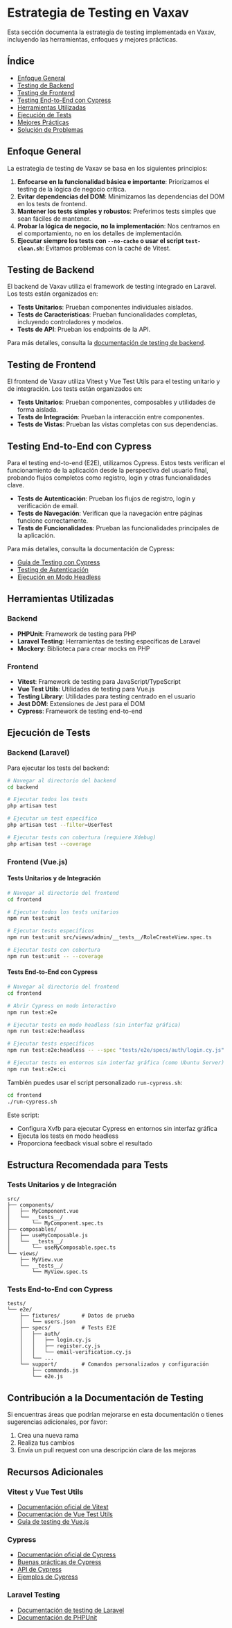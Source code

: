# Estrategia de Testing en Vaxav

Esta sección documenta la estrategia de testing implementada en Vaxav, incluyendo las herramientas, enfoques y mejores prácticas.

## Índice

- [Enfoque General](#enfoque-general)
- [Testing de Backend](#testing-de-backend)
- [Testing de Frontend](#testing-de-frontend)
- [Testing End-to-End con Cypress](#testing-end-to-end-con-cypress)
- [Herramientas Utilizadas](#herramientas-utilizadas)
- [Ejecución de Tests](#ejecución-de-tests)
- [Mejores Prácticas](./best-practices.md)
- [Solución de Problemas](./troubleshooting.md)

## Enfoque General

La estrategia de testing de Vaxav se basa en los siguientes principios:

1. **Enfocarse en la funcionalidad básica e importante**: Priorizamos el testing de la lógica de negocio crítica.
2. **Evitar dependencias del DOM**: Minimizamos las dependencias del DOM en los tests de frontend.
3. **Mantener los tests simples y robustos**: Preferimos tests simples que sean fáciles de mantener.
4. **Probar la lógica de negocio, no la implementación**: Nos centramos en el comportamiento, no en los detalles de implementación.
5. **Ejecutar siempre los tests con `--no-cache` o usar el script `test-clean.sh`**: Evitamos problemas con la caché de Vitest.

## Testing de Backend

El backend de Vaxav utiliza el framework de testing integrado en Laravel. Los tests están organizados en:

- **Tests Unitarios**: Prueban componentes individuales aislados.
- **Tests de Características**: Prueban funcionalidades completas, incluyendo controladores y modelos.
- **Tests de API**: Prueban los endpoints de la API.

Para más detalles, consulta la [documentación de testing de backend](./backend-testing.md).

## Testing de Frontend

El frontend de Vaxav utiliza Vitest y Vue Test Utils para el testing unitario y de integración. Los tests están organizados en:

- **Tests Unitarios**: Prueban componentes, composables y utilidades de forma aislada.
- **Tests de Integración**: Prueban la interacción entre componentes.
- **Tests de Vistas**: Prueban las vistas completas con sus dependencias.

## Testing End-to-End con Cypress

Para el testing end-to-end (E2E), utilizamos Cypress. Estos tests verifican el funcionamiento de la aplicación desde la perspectiva del usuario final, probando flujos completos como registro, login y otras funcionalidades clave.

- **Tests de Autenticación**: Prueban los flujos de registro, login y verificación de email.
- **Tests de Navegación**: Verifican que la navegación entre páginas funcione correctamente.
- **Tests de Funcionalidades**: Prueban las funcionalidades principales de la aplicación.

Para más detalles, consulta la documentación de Cypress:
- [Guía de Testing con Cypress](./cypress/README.md)
- [Testing de Autenticación](./cypress/auth-testing.md)
- [Ejecución en Modo Headless](./cypress/headless-testing.md)

## Herramientas Utilizadas

### Backend
- **PHPUnit**: Framework de testing para PHP
- **Laravel Testing**: Herramientas de testing específicas de Laravel
- **Mockery**: Biblioteca para crear mocks en PHP

### Frontend
- **Vitest**: Framework de testing para JavaScript/TypeScript
- **Vue Test Utils**: Utilidades de testing para Vue.js
- **Testing Library**: Utilidades para testing centrado en el usuario
- **Jest DOM**: Extensiones de Jest para el DOM
- **Cypress**: Framework de testing end-to-end

## Ejecución de Tests

### Backend (Laravel)

Para ejecutar los tests del backend:

```bash
# Navegar al directorio del backend
cd backend

# Ejecutar todos los tests
php artisan test

# Ejecutar un test específico
php artisan test --filter=UserTest

# Ejecutar tests con cobertura (requiere Xdebug)
php artisan test --coverage
```

### Frontend (Vue.js)

#### Tests Unitarios y de Integración

```bash
# Navegar al directorio del frontend
cd frontend

# Ejecutar todos los tests unitarios
npm run test:unit

# Ejecutar tests específicos
npm run test:unit src/views/admin/__tests__/RoleCreateView.spec.ts

# Ejecutar tests con cobertura
npm run test:unit -- --coverage
```

#### Tests End-to-End con Cypress

```bash
# Navegar al directorio del frontend
cd frontend

# Abrir Cypress en modo interactivo
npm run test:e2e

# Ejecutar tests en modo headless (sin interfaz gráfica)
npm run test:e2e:headless

# Ejecutar tests específicos
npm run test:e2e:headless -- --spec "tests/e2e/specs/auth/login.cy.js"

# Ejecutar tests en entornos sin interfaz gráfica (como Ubuntu Server)
npm run test:e2e:ci
```

También puedes usar el script personalizado `run-cypress.sh`:

```bash
cd frontend
./run-cypress.sh
```

Este script:
- Configura Xvfb para ejecutar Cypress en entornos sin interfaz gráfica
- Ejecuta los tests en modo headless
- Proporciona feedback visual sobre el resultado

## Estructura Recomendada para Tests

### Tests Unitarios y de Integración

```
src/
├── components/
│   ├── MyComponent.vue
│   └── __tests__/
│       └── MyComponent.spec.ts
├── composables/
│   ├── useMyComposable.js
│   └── __tests__/
│       └── useMyComposable.spec.ts
└── views/
    ├── MyView.vue
    └── __tests__/
        └── MyView.spec.ts
```

### Tests End-to-End con Cypress

```
tests/
└── e2e/
    ├── fixtures/       # Datos de prueba
    │   └── users.json
    ├── specs/          # Tests E2E
    │   ├── auth/
    │   │   ├── login.cy.js
    │   │   ├── register.cy.js
    │   │   └── email-verification.cy.js
    │   └── ...
    └── support/        # Comandos personalizados y configuración
        ├── commands.js
        └── e2e.js
```

## Contribución a la Documentación de Testing

Si encuentras áreas que podrían mejorarse en esta documentación o tienes sugerencias adicionales, por favor:

1. Crea una nueva rama
2. Realiza tus cambios
3. Envía un pull request con una descripción clara de las mejoras

## Recursos Adicionales

### Vitest y Vue Test Utils
- [Documentación oficial de Vitest](https://vitest.dev/)
- [Documentación de Vue Test Utils](https://test-utils.vuejs.org/)
- [Guía de testing de Vue.js](https://vuejs.org/guide/scaling-up/testing.html)

### Cypress
- [Documentación oficial de Cypress](https://docs.cypress.io/)
- [Buenas prácticas de Cypress](https://docs.cypress.io/guides/references/best-practices)
- [API de Cypress](https://docs.cypress.io/api/table-of-contents)
- [Ejemplos de Cypress](https://github.com/cypress-io/cypress-example-recipes)

### Laravel Testing
- [Documentación de testing de Laravel](https://laravel.com/docs/10.x/testing)
- [Documentación de PHPUnit](https://phpunit.de/documentation.html)
